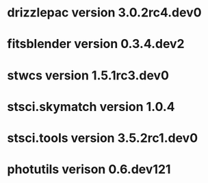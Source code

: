 # drizzlepac version 3.0.2rc4.dev0
# fitsblender version 0.3.4.dev2
# stwcs version 1.5.1rc3.dev0
# stsci.skymatch version 1.0.4
# stsci.tools version 3.5.2rc1.dev0
# photutils verison 0.6.dev121
